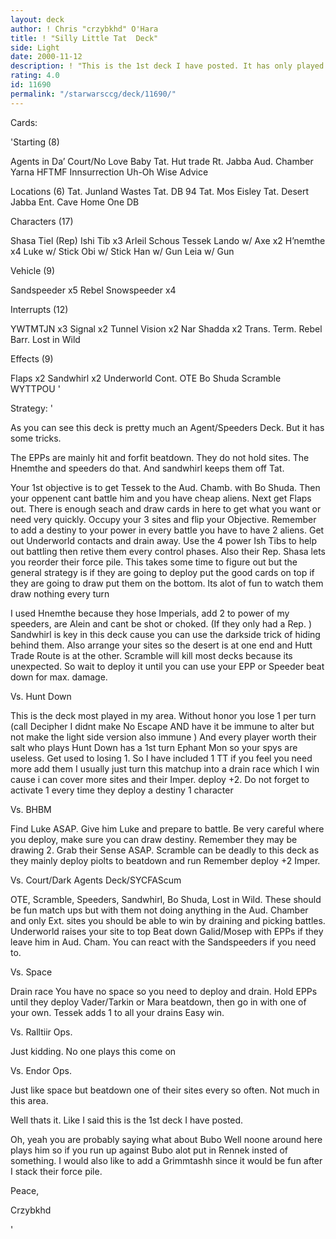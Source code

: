 ```yaml
---
layout: deck
author: ! Chris "crzybkhd" O'Hara
title: ! "Silly Little Tat  Deck"
side: Light
date: 2000-11-12
description: ! "This is the 1st deck I have posted. It has only played a few games but has done very well."
rating: 4.0
id: 11690
permalink: "/starwarsccg/deck/11690/"
---
```

Cards: 

'Starting (8)

Agents in Da’ Court/No Love Baby
Tat. Hut trade Rt.
Jabba Aud. Chamber
Yarna
HFTMF
Innsurrection
Uh-Oh
Wise Advice

Locations (6)
Tat. Junland Wastes
Tat. DB 94
Tat. Mos Eisley
Tat. Desert
Jabba Ent. Cave
Home One DB

Characters (17)

Shasa Tiel (Rep)
Ishi Tib x3
Arleil Schous
Tessek
Lando w/ Axe x2
H’nemthe x4
Luke w/ Stick
Obi w/ Stick
Han w/ Gun
Leia w/ Gun

Vehicle (9)

Sandspeeder x5
Rebel Snowspeeder x4

Interrupts (12)

YWTMTJN x3
Signal x2
Tunnel Vision x2
Nar Shadda x2
Trans. Term.
Rebel Barr.
Lost in Wild

Effects (9)

Flaps x2
Sandwhirl x2
Underworld Cont.
OTE
Bo Shuda
Scramble
WYTTPOU
'

Strategy: '

As you can see this deck is pretty much an Agent/Speeders Deck. But it has some tricks.

The EPPs are mainly hit and forfit beatdown. They do not hold sites. The Hnemthe and speeders do that. And sandwhirl keeps them off Tat.

Your 1st objective is to get Tessek to the Aud. Chamb. with Bo Shuda. Then your oppenent cant battle him and you have cheap aliens. Next get Flaps out. There is enough seach and draw cards in here to get what you want or need very quickly. Occupy your 3 sites and flip your Objective. Remember to add a destiny to your power in every battle you have to have 2 aliens.
Get out Underworld contacts and drain away. Use the 4 power Ish Tibs to help out battling then retive them every control phases. Also their Rep. Shasa lets you reorder their force pile. This takes some time to figure out but the general strategy is if they are going to deploy put the good cards on top if they are going to draw put them on the bottom. Its alot of fun to watch them draw nothing every turn

I used Hnemthe because they hose Imperials, add 2 to power of my speeders, are Alein and cant be shot or choked. (If they only had a Rep. ) Sandwhirl is key in this deck cause you can use the darkside trick of hiding behind them. Also arrange your sites so the desert is at one end and Hutt Trade Route is at the other. Scramble will kill most decks because its unexpected. So wait to deploy it until you can use your EPP or Speeder beat down for max. damage.

Vs. Hunt Down

This is the deck most played in my area. Without honor you lose 1 per turn (call Decipher I didnt make No Escape AND have it be immune to alter but not make the light side version also immune ) And every player worth their salt who plays Hunt Down has a 1st turn Ephant Mon so your spys are useless. Get used to losing 1. So I have included 1 TT if you feel you need more add them I usually just turn this matchup into a drain race which I win cause i can cover more sites and their Imper. deploy +2. Do not forget to activate 1 every time they deploy a destiny 1 character 

Vs. BHBM

Find Luke ASAP. Give him Luke and prepare to battle. Be very careful where you deploy, make sure you can draw destiny. Remember they may be drawing 2. Grab their Sense ASAP. Scramble can be deadly to this deck as they mainly deploy piolts to beatdown and run Remember deploy +2 Imper.

Vs. Court/Dark Agents Deck/SYCFAScum

OTE, Scramble, Speeders, Sandwhirl, Bo Shuda, Lost in Wild. These should be fun match ups but with them not doing anything in the Aud. Chamber and only Ext. sites you should be able to win by draining and picking battles. Underworld raises your site to top Beat down Galid/Mosep with EPPs if they leave him in Aud. Cham. You can react with the Sandspeeders if you need to.

Vs. Space

Drain race You have no space so you need to deploy and drain. Hold EPPs until they deploy Vader/Tarkin or Mara beatdown, then go in with one of your own. Tessek adds 1 to all your drains
Easy win.

Vs. Ralltiir Ops.

Just kidding. No one plays this come on

Vs. Endor Ops.

Just like space but beatdown one of their sites every so often. Not much in this area.

Well thats it. Like I said this is the 1st deck I have posted.

Oh, yeah you are probably saying what about Bubo Well noone around here plays him so if you run up against Bubo alot put in Rennek insted of something. I would also like to add a Grimmtashh since it would be fun after I stack their force pile.

Peace,

Crzybkhd

'
